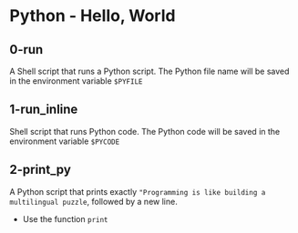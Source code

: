 # Python - Hello, World

## 0-run
A Shell script that runs a Python script.
The Python file name will be saved in the environment variable `$PYFILE`

## 1-run_inline
Shell script that runs Python code.
The Python code will be saved in the environment variable `$PYCODE`

## 2-print_py
A Python script that prints exactly `"Programming is like building a multilingual
puzzle`, followed by a new line.
- Use the function `print`








